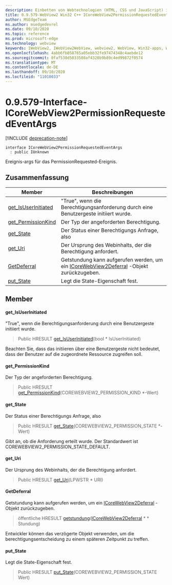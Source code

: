 ```yaml
---
description: Einbetten von Webtechnologien (HTML, CSS und JavaScript) in ihre systemeigenen Anwendungen mit dem Microsoft Edge WebView2-Steuerelement
title: 0.9.579-WebView2 Win32 C++ ICoreWebView2PermissionRequestedEventArgs
author: MSEdgeTeam
ms.author: msedgedevrel
ms.date: 09/10/2020
ms.topic: reference
ms.prod: microsoft-edge
ms.technology: webview
keywords: IWebView2, IWebView2WebView, webview2, WebView, Win32-apps, Win32, Edge, ICoreWebView2, ICoreWebView2Controller, Browser-Steuerelement, Edge-HTML, ICoreWebView2PermissionRequestedEventArgs
ms.openlocfilehash: 4abb6fb058765a05ebb32fe97474348c4aebde12
ms.sourcegitcommit: 0faf538d5033508af4320b9b89c4ed99872f0574
ms.translationtype: MT
ms.contentlocale: de-DE
ms.lasthandoff: 09/10/2020
ms.locfileid: "11010033"
---
```

# 0.9.579-Interface-ICoreWebView2PermissionRequestedEventArgs 

[!INCLUDE [deprecation-note](../../includes/deprecation-note.md)]

```
interface ICoreWebView2PermissionRequestedEventArgs
  : public IUnknown
```

Ereignis-args für das PermissionRequested-Ereignis.

## Zusammenfassung

 Member                        | Beschreibungen
--------------------------------|---------------------------------------------
[get_IsUserInitiated](#get_isuserinitiated) | "True", wenn die Berechtigungsanforderung durch eine Benutzergeste initiiert wurde.
[get_PermissionKind](#get_permissionkind) | Der Typ der angeforderten Berechtigung.
[get_State](#get_state) | Der Status einer Berechtigungs Anfrage, also
[get_Uri](#get_uri) | Der Ursprung des Webinhalts, der die Berechtigung anfordert.
[GetDeferral](#getdeferral) | Getstundung kann aufgerufen werden, um ein [ICoreWebView2Deferral](icorewebview2deferral.md) -Objekt zurückzugeben.
[put_State](#put_state) | Legt die State-Eigenschaft fest.

## Member

#### get_IsUserInitiated 

"True", wenn die Berechtigungsanforderung durch eine Benutzergeste initiiert wurde.

> Public HRESULT [get_IsUserInitiated](#get_isuserinitiated)(bool * IsUserInitiated)

Beachten Sie, dass das initiieren über eine Benutzergeste nicht bedeutet, dass der Benutzer auf die zugeordnete Ressource zugreifen soll.

#### get_PermissionKind 

Der Typ der angeforderten Berechtigung.

> Public HRESULT [get_PermissionKind](#get_permissionkind)(COREWEBVIEW2_PERMISSION_KIND *-Wert)

#### get_State 

Der Status einer Berechtigungs Anfrage, also

> Public HRESULT [get_State](#get_state)(COREWEBVIEW2_PERMISSION_STATE *-Wert)

Gibt an, ob die Anforderung erteilt wurde. Der Standardwert ist COREWEBVIEW2_PERMISSION_STATE_DEFAULT.

#### get_Uri 

Der Ursprung des Webinhalts, der die Berechtigung anfordert.

> Public HRESULT [get_Uri](#get_uri)(LPWSTR * URI)

#### GetDeferral 

Getstundung kann aufgerufen werden, um ein [ICoreWebView2Deferral](icorewebview2deferral.md) -Objekt zurückzugeben.

> öffentliche HRESULT [getstundung](#getdeferral)([ICoreWebView2Deferral](icorewebview2deferral.md) * * Stundung)

Entwickler können das verzögerte Objekt verwenden, um die berechtigungsentscheidung zu einem späteren Zeitpunkt zu treffen.

#### put_State 

Legt die State-Eigenschaft fest.

> Public HRESULT [put_State](#put_state)(COREWEBVIEW2_PERMISSION_STATE Wert)

